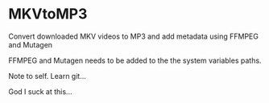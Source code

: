 # MKVtoMP3
Convert downloaded MKV videos to MP3 and add metadata using FFMPEG and Mutagen

FFMPEG and Mutagen needs to be added to the the system variables paths.

Note to self. Learn git...

God I suck at this...
